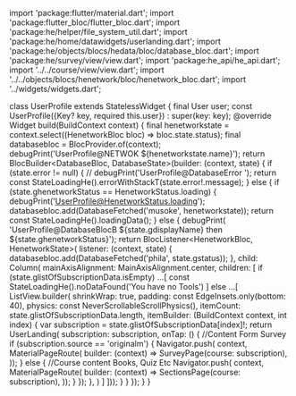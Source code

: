 import 'package:flutter/material.dart';
import 'package:flutter_bloc/flutter_bloc.dart';
import 'package:he/helper/file_system_util.dart';
import 'package:he/home/datawidgets/userlanding.dart';
import 'package:he/objects/blocs/hedata/bloc/database_bloc.dart';
import 'package:he/survey/view/view.dart';
import 'package:he_api/he_api.dart';
import '../../course/view/view.dart';
import '../../objects/blocs/henetwork/bloc/henetwork_bloc.dart';
import '../widgets/widgets.dart';

class UserProfile extends StatelessWidget {
final User user;
const UserProfile({Key? key, required this.user}) : super(key: key);
@override
Widget build(BuildContext context) {
final henetworkstate =
context.select((HenetworkBloc bloc) => bloc.state.status);
final databasebloc = BlocProvider.of<DatabaseBloc>(context);
debugPrint('UserProfile@NETWOK ${henetworkstate.name}');
return BlocBuilder<DatabaseBloc, DatabaseState>(builder: (context, state) {
if (state.error != null) {
// debugPrint('UserProfile@DatabaseError ');
return const StateLoadingHe().errorWithStackT(state.error!.message);
} else {
if (state.ghenetworkStatus == HenetworkStatus.loading) {
debugPrint('UserProfile@HenetworkStatus.loading');
databasebloc.add(DatabaseFetched('musoke', henetworkstate));
return const StateLoadingHe().loadingData();
} else {
debugPrint(
'UserProfile@DatabaseBlocB ${state.gdisplayName} then ${state.ghenetworkStatus}');
return BlocListener<HenetworkBloc, HenetworkState>(
listener: (context, state) {
databasebloc.add(DatabaseFetched('phila', state.gstatus));
},
child: Column(
mainAxisAlignment: MainAxisAlignment.center,
children: [
if (state.glistOfSubscriptionData.isEmpty) ...[
const StateLoadingHe().noDataFound('You have no Tools')
] else ...[
ListView.builder(
shrinkWrap: true,
padding: const EdgeInsets.only(bottom: 40),
physics: const NeverScrollableScrollPhysics(),
itemCount: state.glistOfSubscriptionData.length,
itemBuilder: (BuildContext context, int index) {
var subscription =
state.glistOfSubscriptionData[index]!;
return UserLanding(
subscription: subscription,
onTap: () {
//Content Form Survey
if (subscription.source == 'originalm') {
Navigator.push(
context,
MaterialPageRoute(
builder: (context) =>
SurveyPage(course: subscription),
));
} else {
//Course content Books, Quiz Etc
Navigator.push(
context,
MaterialPageRoute(
builder: (context) =>
SectionsPage(course: subscription),
));
}
});
},
)
]
]));
}
}
});
}
}
